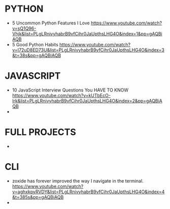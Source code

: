 # PYTHON
- 5 Uncommon Python Features I Love https://www.youtube.com/watch?v=sQ1Q96-Vhjk&list=PLgLRnivyhabrB9vfCihr0JaUpthsLHG4O&index=1&pp=gAQBiAQB
- 5 Good Python Habits https://www.youtube.com/watch?v=I72uD8ED73U&list=PLgLRnivyhabrB9vfCihr0JaUpthsLHG4O&index=3&t=38s&pp=gAQBiAQB

# JAVASCRIPT
- 10 JavaScript Interview Questions You HAVE TO KNOW https://www.youtube.com/watch?v=kUTbEcO-lrk&list=PLgLRnivyhabrB9vfCihr0JaUpthsLHG4O&index=2&pp=gAQBiAQB
- 

# FULL PROJECTS
- 

# CLI
- zoxide has forever improved the way I navigate in the terminal. https://www.youtube.com/watch?v=aghxkpyRVDY&list=PLgLRnivyhabrB9vfCihr0JaUpthsLHG4O&index=4&t=385s&pp=gAQBiAQB
- 



